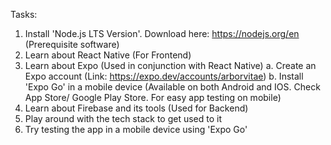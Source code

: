 Tasks:
1. Install 'Node.js LTS Version'. Download here: https://nodejs.org/en (Prerequisite software)
2. Learn about React Native (For Frontend)
3. Learn about Expo (Used in conjunction with React Native)
  a. Create an Expo account (Link: https://expo.dev/accounts/arborvitae)
  b. Install 'Expo Go' in a mobile device (Available on both Android and IOS. Check App Store/ Google Play Store. For easy app testing on mobile)
6. Learn about Firebase and its tools (Used for Backend)
7. Play around with the tech stack to get used to it
8. Try testing the app in a mobile device using 'Expo Go'
